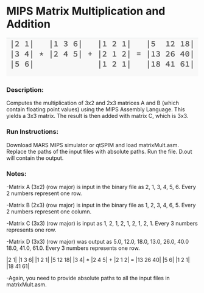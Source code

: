 # MIPS Matrix Multiplication and Addition
![ScreenShot](mips.png)

### Description:
Computes the multiplication of 3x2 and 2x3 matrices A and B (which contain floating point values) using the MIPS Assembly Language. This yields a 3x3 matrix. The result is then added with matrix C, which is 3x3.

### Run Instructions:
Download MARS MIPS simulator or qtSPIM and load matrixMult.asm. Replace the paths of the input files with absolute paths. Run the file. D.out will contain the output.

### Notes:
-Matrix A (3x2) (row major) is input in the binary file as 2, 1, 3, 4, 5, 6. Every 2 numbers represent one row.

-Matrix B (2x3) (row major) is input in the binary file as 1, 2, 3, 4, 6, 5. Every 2 numbers represent one column.

-Matrix C (3x3) (row major) is input as 1, 2, 1, 2, 1, 2, 1, 2, 1. Every 3 numbers represents one row.

-Matrix D (3x3) (row major) was output as 5.0, 12.0, 18.0, 13.0, 26.0, 40.0   18.0, 41.0, 61.0. Every 3 numbers represents one row.

|2 1|   |1 3 6|   |1 2 1|   |5  12 18|
|3 4| * |2 4 5| + |2 1 2| = |13 26 40|
|5 6|             |1 2 1|   |18 41 61|

-Again, you need to provide absolute paths to all the input files in matrixMult.asm.
